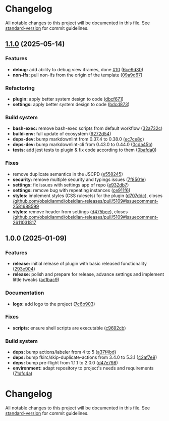 <!-- markdownlint-disable -->
<!-- textlint-disable -->
# Changelog

All notable changes to this project will be documented in this file. See [standard-version](https://github.com/conventional-changelog/standard-version) for commit guidelines.

## [1.1.0](https://github.com/mokkapps/changelog-generator-demo/compare/v1.0.0...v1.1.0) (2025-05-14)


### Features

* **debug:** add ability to debug view iframes, done [#10](https://github.com/Falcion/Whisperer.md/issues/10) ([6ce9d30](https://github.com/mokkapps/changelog-generator-demo/commits/6ce9d30cee4dc529329a4e2cdad5def2c84b7f01))
* **non-lfs:** pull non-lfs from the origin of the template ([09a9d67](https://github.com/mokkapps/changelog-generator-demo/commits/09a9d67820f9bf95d8b73621c2c360e60c13ffb0))


### Refactoring

* **plugin:** apply better system design to code ([dbcf671](https://github.com/mokkapps/changelog-generator-demo/commits/dbcf671daa47fd1989a913238c348fcbf070b3bf))
* **settings:** apply better system design to code ([bdcd873](https://github.com/mokkapps/changelog-generator-demo/commits/bdcd873045b3e88f39c72864ab69c261aac37499))


### Build system

* **bash-exec:** remove bash-exec scripts from default workflow ([32a732c](https://github.com/mokkapps/changelog-generator-demo/commits/32a732c0fd05fc8a894cc088261509b3c13341f1))
* **build-env:** full update of ecosystem ([9272d54](https://github.com/mokkapps/changelog-generator-demo/commits/9272d54b767751b7252fb614fd53c2bb4796fe1d))
* **deps-dev:** bump markdownlint from 0.37.4 to 0.38.0 ([ec7ce8c](https://github.com/mokkapps/changelog-generator-demo/commits/ec7ce8c25c93e5b29b82e4934ea6f212d0be940f))
* **deps-dev:** bump markdownlint-cli from 0.43.0 to 0.44.0 ([0cda45b](https://github.com/mokkapps/changelog-generator-demo/commits/0cda45bed717e529199cdc78b6c2d4714a7a9f1e))
* **tests:** add jest tests to plugin & fix code according to them ([0bafda0](https://github.com/mokkapps/changelog-generator-demo/commits/0bafda0d83eeefceb89e60f23a84f69fc3b4f85e))


### Fixes

* remove duplicate semantics in the JSCPD ([e558245](https://github.com/mokkapps/changelog-generator-demo/commits/e558245a6767a7a81d3dfe208f0733cb34fd44a6))
* **security:** remove multiple security and typings issues ([7f8501e](https://github.com/mokkapps/changelog-generator-demo/commits/7f8501e08226a10cea5755e1c2f5c00cf43fc3fa))
* **settings:** fix issues with settings app of repo ([e932db7](https://github.com/mokkapps/changelog-generator-demo/commits/e932db79d562760f1c4f2e26eb1f8847f876dfb9))
* **settings:** remove bug with repeating instances ([ce911f6](https://github.com/mokkapps/changelog-generator-demo/commits/ce911f643511df4d54c8e88ca8b54e660ca1467c))
* **styles:** implement styles (CSS rulesets) for the plugin ([d707ddc](https://github.com/mokkapps/changelog-generator-demo/commits/d707ddccd2f27b7f81849b1dd347c99e4188714c)), closes [/github.com/obsidianmd/obsidian-releases/pull/5109#issuecomment-2581688599](https://github.com/Falcion//github.com/obsidianmd/obsidian-releases/pull/5109/issues/issuecomment-2581688599)
* **styles:** remove header from settings ([d475bee](https://github.com/mokkapps/changelog-generator-demo/commits/d475beea1492fa3c309f4bb844010eb7f91ef580)), closes [/github.com/obsidianmd/obsidian-releases/pull/5109#issuecomment-2611031817](https://github.com/Falcion//github.com/obsidianmd/obsidian-releases/pull/5109/issues/issuecomment-2611031817)

## 1.0.0 (2025-01-09)


### Features

* **release:** initial release of plugin with basic released functionality ([293e904](https://github.com/mokkapps/changelog-generator-demo/commits/293e9049f44d6a0332aa5cba9095754c21eb3d85))
* **release:** polish and prepare for release, advance settings and implement little tweaks ([ac1bac9](https://github.com/mokkapps/changelog-generator-demo/commits/ac1bac95f5c33eb5d5247ad39b97374d5e600e03))


### Documentation

* **logo:** add logo to the project ([7c6b903](https://github.com/mokkapps/changelog-generator-demo/commits/7c6b903a4e809d87aaafb309965d6f9af7090c09))


### Fixes

* **scripts:** ensure shell scripts are executable ([c9692cb](https://github.com/mokkapps/changelog-generator-demo/commits/c9692cba7f5cfa0cd03bf83f7afd817669d9abf9))


### Build system

* **deps:** bump actions/labeler from 4 to 5 ([a37f4bd](https://github.com/mokkapps/changelog-generator-demo/commits/a37f4bd3e028f2e293af1bf23d51adc5a3615246))
* **deps:** bump fkirc/skip-duplicate-actions from 3.4.0 to 5.3.1 ([42af7e9](https://github.com/mokkapps/changelog-generator-demo/commits/42af7e9cd2b76afdd9d7886376eb243e5ce4c63d))
* **deps:** bump pre-flight from 1.1.1 to 2.0.0 ([d47e798](https://github.com/mokkapps/changelog-generator-demo/commits/d47e7989dc3305a466f513102740b0b0e7081257))
* **environment:** adapt repository to project's needs and requirements ([71dfc4a](https://github.com/mokkapps/changelog-generator-demo/commits/71dfc4a3f98f13a4534f10bfd4f2a95f66c2a34e))

<!-- markdownlint-disable -->
# Changelog

All notable changes to this project will be documented in this file. See [standard-version](https://github.com/conventional-changelog/standard-version) for commit guidelines.

<!--
 This changelog file will be automatically updated by pending husky-hook scripts and commit's linters, but, it can also be edited in dependent case.
 -->
